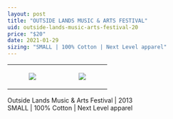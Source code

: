 ```yaml
---
layout: post
title: "OUTSIDE LANDS MUSIC & ARTS FESTIVAL"
uid: outside-lands-music-arts-festival-20
price: "$20"
date: 2021-01-29
sizing: "SMALL | 100% Cotton | Next Level apparel"
---
```




<table style="width:100%;"><tr><td style="vertical-align:top;">
      <figure class="tmblr-full" data-orig-height="2048" data-orig-width="1365" data-orig-src="https://concertshirts.netlify.app/shirts/0595/0595-01.jpg"><img src="https://64.media.tumblr.com/6fa1fb282a34b0ef62797ff89882b79f/a314a3fecae4cd0b-db/s540x810/53f56c5a3ef1cf90577fcd736be9e1a42ec92839.jpg" data-orig-height="2048" data-orig-width="1365" data-orig-src="https://concertshirts.netlify.app/shirts/0595/0595-01.jpg"/></figure></td>
    <td style="vertical-align:top;">
      <figure class="tmblr-full" data-orig-height="2048" data-orig-width="1365" data-orig-src="https://concertshirts.netlify.app/shirts/0595/0595-02.jpg"><img src="https://64.media.tumblr.com/a50ce186b48be8bb4527d3af2a95c50c/a314a3fecae4cd0b-e6/s540x810/66d7e9f6b1147d0ab366d2dc5c4e566499305ae6.jpg" data-orig-height="2048" data-orig-width="1365" data-orig-src="https://concertshirts.netlify.app/shirts/0595/0595-02.jpg"/></figure></td>
  </tr></table><p>
  Outside Lands Music &amp; Arts Festival | 2013<br/>SMALL | 100% Cotton | Next Level apparel
</p>
